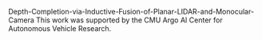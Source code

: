 Depth-Completion-via-Inductive-Fusion-of-Planar-LIDAR-and-Monocular-Camera
This work was supported by the CMU Argo AI Center for Autonomous Vehicle Research.
